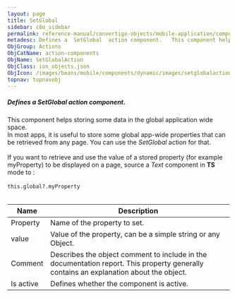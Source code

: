 ```yaml
---
layout: page
title: SetGlobal
sidebar: c8o_sidebar
permalink: reference-manual/convertigo-objects/mobile-application/components/action-components/setglobal/
metadesc: Defines a  SetGlobal  action component.   This component helps storing some data in the global application wide space. In most apps, it is useful to s
ObjGroup: Actions
ObjCatName: action-components
ObjName: SetGlobalAction
ObjClass: ion_objects.json
ObjIcon: /images/beans/mobile/components/dynamic/images/setglobalaction_color_32x32.png
topnav: topnavobj
---
```

##### Defines a <i>SetGlobal</i> action component. <br/>

 This component helps storing some data in the global application wide space.<br/>
In most apps, it is useful to store some global app-wide properties that can be retrieved from any page. You can use the <i>SetGlobal</i> action for that.<br/>
<br/>
If you want to retrieve and use the value of a stored property (for example myProperty) to be displayed on a page, source a <i>Text</i> component in <b>TS</b> mode to :<br/>
<br/>
<code>this.global?.myProperty</code><br/>
<br/>


Name | Description 
--- | ---
Property | Name of the property to set.
value | Value of the property, can be a simple string or any Object.
Comment | Describes the object comment to include in the documentation report.  This property generally contains an explanation about the object. 
Is active | Defines whether the component is active. 

